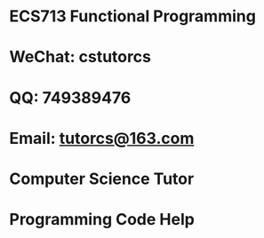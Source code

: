 # ECS713 Functional Programming

# WeChat: cstutorcs

# QQ: 749389476

# Email: tutorcs@163.com

# Computer Science Tutor

# Programming Code Help
